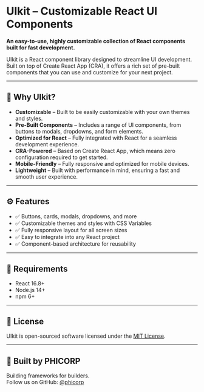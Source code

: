 # UIkit – Customizable React UI Components

**An easy-to-use, highly customizable collection of React components built for fast development.**

UIkit is a React component library designed to streamline UI development. Built on top of Create React App (CRA), it offers a rich set of pre-built components that you can use and customize for your next project.

---

## 🚀 Why UIkit?

- **Customizable** – Built to be easily customizable with your own themes and styles.
- **Pre-Built Components** – Includes a range of UI components, from buttons to modals, dropdowns, and form elements.
- **Optimized for React** – Fully integrated with React for a seamless development experience.
- **CRA-Powered** – Based on Create React App, which means zero configuration required to get started.
- **Mobile-Friendly** – Fully responsive and optimized for mobile devices.
- **Lightweight** – Built with performance in mind, ensuring a fast and smooth user experience.

---

## ⚙️ Features

- ✅ Buttons, cards, modals, dropdowns, and more  
- ✅ Customizable themes and styles with CSS Variables  
- ✅ Fully responsive layout for all screen sizes  
- ✅ Easy to integrate into any React project  
- ✅ Component-based architecture for reusability  

---

## 🔧 Requirements

- React 16.8+
- Node.js 14+
- npm 6+

---

## 📄 License

UIkit is open-sourced software licensed under the [MIT License](LICENSE).

---

## 🌌 Built by PHICORP

Building frameworks for builders.  
Follow us on GitHub: [@phicorp](https://github.com/phicorp)  